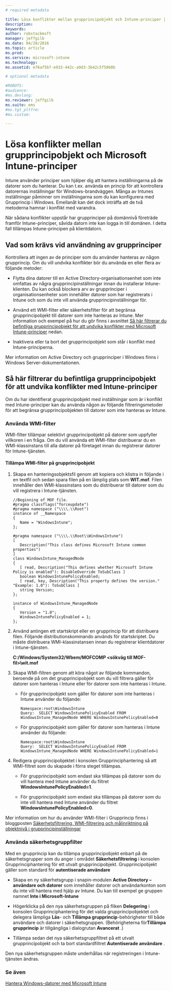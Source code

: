 ```yaml
---
# required metadata

title: Lösa konflikter mellan grupprincipobjekt och Intune-principer | Microsoft Intune
description:
keywords:
author: robstackmsft
manager: jeffgilb
ms.date: 04/28/2016
ms.topic: article
ms.prod:
ms.service: microsoft-intune
ms.technology:
ms.assetid: e76af5b7-e933-442c-a9d3-3b42c5f5868b

# optional metadata

#ROBOTS:
#audience:
#ms.devlang:
ms.reviewer: jeffgilb
ms.suite: ems
#ms.tgt_pltfrm:
#ms.custom:

---
```


# Lösa konflikter mellan grupprincipobjekt och Microsoft Intune-principer
Intune använder principer som hjälper dig att hantera inställningarna på de datorer som du hanterar. Du kan t.ex. använda en princip för att kontrollera datorernas inställningar för Windows-brandväggen. Många av Intunes inställningar påminner om inställningarna som du kan konfigurera med Grupprincip i Windows. Emellanåt kan det dock inträffa att de två metoderna hamnar i konflikt med varandra.

När sådana konflikter uppstår har grupprinciper på domännivå företräde framför Intune-principer, såvida datorn inte kan logga in till domänen. I detta fall tillämpas Intune-principen på klientdatorn.

## Vad som krävs vid användning av grupprinciper
Kontrollera att ingen av de principer som du använder hanteras av någon grupprincip. Om du vill undvika konflikter bör du använda en eller flera av följande metoder:

-   Flytta dina datorer till en Active Directory-organisationsenhet som inte omfattas av några grupprincipinställningar innan du installerar Intune-klienten. Du kan också blockera arv av grupprinciper i organisationsenheter som innehåller datorer som har registrerats i Intune och som du inte vill använda grupprincipinställningar för.

-   Använd ett WMI-filter eller säkerhetsfilter för att begränsa grupprincipobjekt till datorer som inte hanteras av Intune. Mer information och exempel på hur du gör finns i avsnittet [Så här filtrerar du befintliga grupprincipobjekt för att undvika konflikter med Microsoft Intune-principer](resolve-gpo-and-microsoft-intune-policy-conflicts.md#BKMK_Filter) nedan.

-   Inaktivera eller ta bort det grupprincipobjekt som står i konflikt med Intune-principerna.

Mer information om Active Directory och grupprinciper i Windows finns i Windows Server-dokumentationen.

## Så här filtrerar du befintliga grupprincipobjekt för att undvika konflikter med Intune-principer
Om du har identifierat grupprincipobjekt med inställningar som är i konflikt med Intune-principer kan du använda någon av följande filtreringsmetoder för att begränsa grupprincipobjekten till datorer som inte hanteras av Intune.

### Använda WMI-filter
WMI-filter tillämpar selektivt grupprincipobjekt på datorer som uppfyller villkoren i en fråga. Om du vill använda ett WMI-filter distribuerar du en WMI-klassinstans till alla datorer på företaget innan du registrerar datorer för Intune-tjänsten.

#### Tillämpa WMI-filter på grupprincipobjekt

1.  Skapa en hanteringsobjektsfil genom att kopiera och klistra in följande i en textfil och sedan spara filen på en lämplig plats som **WIT.mof**. Filen innehåller den WMI-klassinstans som du distribuerar till datorer som du vill registrera i Intune-tjänsten.

    ```
    //Beginning of MOF file.
    #pragma classflags("forceupdate")
    #pragma namespace ("\\\\.\\Root")
    instance of __Namespace
    {
       Name = "WindowsIntune";
    };

    #pragma namespace ("\\\\.\\Root\\WindowsIntune")
    [
       Description("This class defines Microsoft Intune common properties")
    ]
    class WindowsIntune_ManagedNode
    {
       [ read, Description("This defines whether Microsoft Intune Policy is enabled"): DisableOverride ToSubClass ]
       boolean WindowsIntunePolicyEnabled;
       [ read, key, Description("This property defines the version." "Example: 1.0"): ToSubClass ]
       string Version;
    };

    instance of WindowsIntune_ManagedNode
    {
       Version = "1.0";
       WindowsIntunePolicyEnabled = 1;
    };
    ```

2.  Använd antingen ett startskript eller en grupprincip för att distribuera filen. Följande distributionskommando används för startskriptet. Du måste distribuera WMI-klassinstansen innan du registrerar klientdatorer i Intune-tjänsten.

    **C:/Windows/System32/Wbem/MOFCOMP &lt;sökväg till MOF-fil&gt;\wit.mof**

3.  Skapa WMI-filtren genom att köra något av följande kommandon, beroende på om det grupprincipobjekt som du vill filtrera gäller för datorer som hanteras i Intune eller för datorer som inte hanteras i Intune.

    -   För grupprincipobjekt som gäller för datorer som inte hanteras i Intune använder du följande:

        ```
        Namespace:root\WindowsIntune
        Query:  SELECT WindowsIntunePolicyEnabled FROM WindowsIntune_ManagedNode WHERE WindowsIntunePolicyEnabled=0
        ```

    -   För grupprincipobjekt som gäller för datorer som hanteras i Intune använder du följande:

        ```
        Namespace:root\WindowsIntune
        Query:  SELECT WindowsIntunePolicyEnabled FROM WindowsIntune_ManagedNode WHERE WindowsIntunePolicyEnabled=1
        ```

4.  Redigera grupprincipobjektet i konsolen Grupprinciphantering så att WMI-filtret som du skapade i förra steget tillämpas.

    -   För grupprincipobjekt som endast ska tillämpas på datorer som du vill hantera med Intune använder du filtret **WindowsIntunePolicyEnabled=1**.

    -   För grupprincipobjekt som endast ska tillämpas på datorer som du inte vill hantera med Intune använder du filtret **WindowsIntunePolicyEnabled=0**.

Mer information om hur du använder WMI-filter i Grupprincip finns i bloggposten [Säkerhetsfiltrering, WMI-filtrering och målinriktning på objektnivå i grupprincipinställningar](http://go.microsoft.com/fwlink/?LinkId=177883)

### Använda säkerhetsgruppfilter
Med en grupprincip kan du tillämpa grupprincipobjekt enbart på de säkerhetsgrupper som du anger i området **Säkerhetsfiltrering** i konsolen Grupprinciphantering för ett utvalt grupprincipobjekt. Grupprincipobjekt gäller som standard för **autentiserade användare**

-   Skapa en ny säkerhetsgrupp i snapin-modulen **Active Directory – användare och datorer** som innehåller datorer och användarkonton som du inte vill hantera med hjälp av Intune. Du kan till exempel ge gruppen namnet **Inte i Microsoft-Intune**

-   Högerklicka på den nya säkerhetsgruppen på fliken **Delegering** i konsolen Grupprinciphantering för det valda grupprincipobjektet och delegera lämpliga **Läs**- och **Tillämpa grupprincip**-behörigheter till både användare och datorer i säkerhetsgruppen. (Behörigheterna för**Tillämpa grupprincip** är tillgängliga i dialogrutan **Avancerat** .)

-   Tillämpa sedan det nya säkerhetsgruppfiltret på ett utvalt grupprincipobjekt och ta bort standardfiltret **Autentiserade användare** .

Den nya säkerhetsgruppen måste underhållas när registreringen i Intune-tjänsten ändras.

### Se även
[Hantera Windows-datorer med Microsoft Intune](manage-windows-pcs-with-microsoft-intune.md)


<!--HONumber=May16_HO2-->


